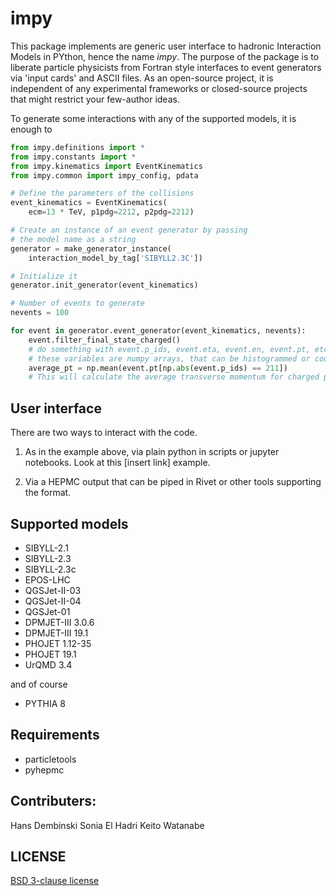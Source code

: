# impy

This package implements are generic user interface to hadronic Interaction Models in PYthon, hence the name *impy*.
The purpose of the package is to liberate particle physicists from Fortran style interfaces to event generators via 'input cards' and
ASCII files. As an open-source project, it is independent of any experimental frameworks or closed-source projects that might restrict your few-author ideas.

To generate some interactions with any of the supported models, it is enough to

```python
from impy.definitions import *
from impy.constants import *
from impy.kinematics import EventKinematics
from impy.common import impy_config, pdata

# Define the parameters of the collisions
event_kinematics = EventKinematics(
    ecm=13 * TeV, p1pdg=2212, p2pdg=2212)

# Create an instance of an event generator by passing
# the model name as a string
generator = make_generator_instance(
    interaction_model_by_tag['SIBYLL2.3C'])

# Initialize it
generator.init_generator(event_kinematics)

# Number of events to generate
nevents = 100

for event in generator.event_generator(event_kinematics, nevents):
    event.filter_final_state_charged()
    # do something with event.p_ids, event.eta, event.en, event.pt, etc.
    # these variables are numpy arrays, that can be histogrammed or counted like
    average_pt = np.mean(event.pt[np.abs(event.p_ids) == 211])
    # This will calculate the average transverse momentum for charged pions

```

## User interface

There are two ways to interact with the code.

1. As in the example above, via plain python in scripts or jupyter notebooks. Look at this [insert link] example.

2. Via a HEPMC output that can be piped in Rivet or other tools supporting the format.



## Supported models

- SIBYLL-2.1
- SIBYLL-2.3
- SIBYLL-2.3c
- EPOS-LHC
- QGSJet-II-03
- QGSJet-II-04
- QGSJet-01
- DPMJET-III 3.0.6
- DPMJET-III 19.1
- PHOJET 1.12-35
- PHOJET 19.1
- UrQMD 3.4

and of course

- PYTHIA 8

## Requirements

- particletools
- pyhepmc


## Contributers:

Hans Dembinski
Sonia El Hadri
Keito Watanabe

## LICENSE

[BSD 3-clause license](LICENSE)
